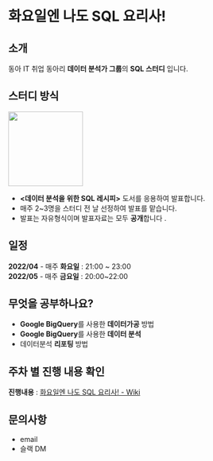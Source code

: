 # 화요일엔 나도 SQL 요리사!

## 소개
동아 IT 취업 동아리 **데이터 분석가 그룹**의 **SQL 스터디** 입니다.

## 스터디 방식
<img src = "https://user-images.githubusercontent.com/101805118/162907359-d6aaa367-aeb8-4617-9fb4-3f20561b297b.png" width = 150/>

- **<데이터 분석을 위한 SQL 레시피>** 도서를 응용하여 발표합니다.<br>
- 매주 2~3명을 스터디 전 날 선정하여 발표를 맡습니다.
- 발표는 자유형식이며 발표자료는 모두 **공개**합니다 .


## 일정
**2022/04** - 매주 **화요일** : 21:00 ~ 23:00<br>
**2022/05** - 매주 **금요일** : 20:00~22:00

## 무엇을 공부하나요?
- **Google BigQuery**를 사용한 **데이터가공** 방법
- **Google BigQuery**를 사용한 **데이터 분석**
- 데이터분석 **리포팅** 방법

## 주차 별 진행 내용 확인
**진행내용** : [화요일엔 나도 SQL 요리사! - Wiki](https://github.com/donga-it-club/sql-study/wiki/%ED%99%94%EC%9A%94%EC%9D%BC%EC%9D%80-%EB%82%98%EB%8F%84-SQL-%EC%9A%94%EB%A6%AC%EC%82%AC!)

## 문의사항
- email
- 슬랙 DM





